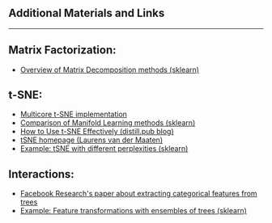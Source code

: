 ## Additional Materials and Links

*****

## Matrix Factorization:

* [Overview of Matrix Decomposition methods
(sklearn)](http://scikit-learn.org/stable/modules/decomposition.html)

## t-SNE:

* [Multicore t-SNE
implementation](https://github.com/DmitryUlyanov/Multicore-TSNE)
* [Comparison of Manifold Learning methods
(sklearn)](http://scikit-learn.org/stable/auto_examples/manifold/plot_compare_methods.html)
* [How to Use t-SNE Effectively (distill.pub
blog)](https://distill.pub/2016/misread-tsne/)
* [tSNE homepage (Laurens van der Maaten)](https://lvdmaaten.github.io/tsne/)
* [Example: tSNE with different perplexities
(sklearn)](http://scikit-learn.org/stable/auto_examples/manifold/plot_t_sne_perplexity.html#sphx-glr-auto-examples-manifold-plot-t-sne-perplexity-py)



## Interactions:

* [Facebook Research's paper about extracting categorical features from
trees](https://research.fb.com/publications/practical-lessons-from-predicting-clicks-on-ads-at-facebook/)
* [Example: Feature transformations with ensembles of trees
(sklearn)](http://scikit-learn.org/stable/auto_examples/ensemble/plot_feature_transformation.html)
